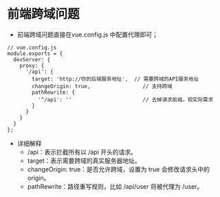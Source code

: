 # 前端跨域问题
- 前端跨域问题直接在vue.config.js 中配置代理即可；
```
// vue.config.js
module.exports = {
  devServer: {
    proxy: {
      '/api': {
        target: 'http://你的后端服务地址',  // 需要跨域的API服务地址
        changeOrigin: true,                 // 支持跨域
        pathRewrite: {
          '^/api': ''                       // 去掉请求前缀，视实际需求
        }
      }
    }
  }
};
```
- 详细解释
  - /api：表示拦截所有以 /api 开头的请求。
  - target：表示需要跨域的真实服务器地址。
  - changeOrigin: true：是否允许跨域，设置为 true 会修改请求头中的 origin。
  - pathRewrite：路径重写规则，比如 /api/user 将被代理为 /user。
